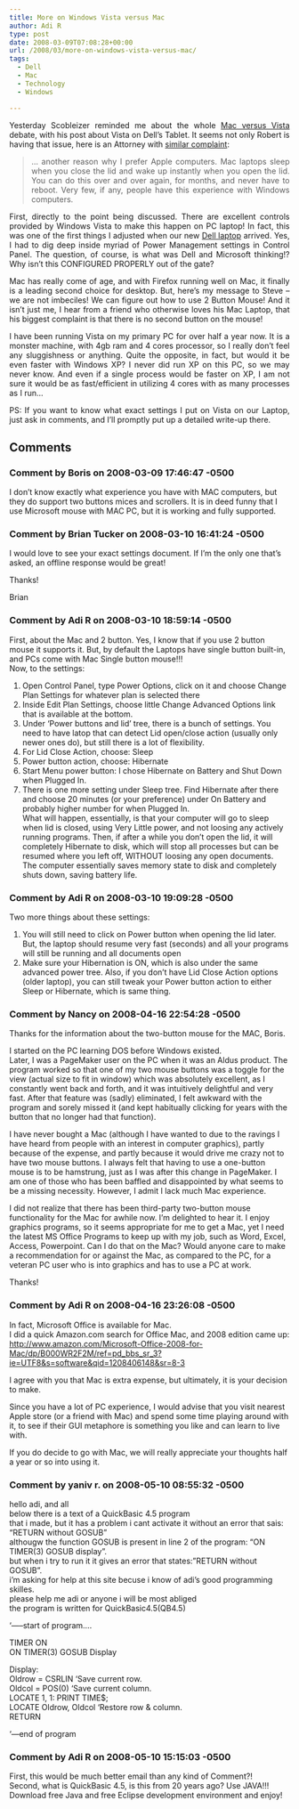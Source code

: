 ```yaml
---
title: More on Windows Vista versus Mac
author: Adi R
type: post
date: 2008-03-09T07:08:28+00:00
url: /2008/03/more-on-windows-vista-versus-mac/
tags:
  - Dell
  - Mac
  - Technology
  - Windows

---
```

<p align="justify">
  Yesterday Scobleizer reminded me about the whole <a href="http://scobleizer.com/2008/03/07/why-vista-isnt-as-good-as-the-mac/" target="_blank">Mac versus Vista</a> debate, with his post about Vista on Dell&#8217;s Tablet. It seems not only Robert is having that issue, here is an Attorney with <a href="http://www.ernietheattorney.net/ernie_the_attorney/2008/03/thoughts-about.html" target="_blank">similar complaint</a>:
</p>

> <p align="justify">
>   &#8230; another reason why I prefer Apple computers. Mac laptops sleep when you close the lid and wake up instantly when you open the lid. You can do this over and over again, for months, and never have to reboot. Very few, if any, people have this experience with Windows computers.
> </p>

<p align="justify">
  First, directly to the point being discussed. There are excellent controls provided by Windows Vista to make this happen on PC laptop! In fact, this was one of the first things I adjusted when our new <a href="http://www.adir1.com/2007/11/dude-we-bought-a-dell/" target="_blank">Dell laptop</a> arrived. Yes, I had to dig deep inside myriad of Power Management settings in Control Panel. The question, of course, is what was Dell and Microsoft thinking!? Why isn&#8217;t this CONFIGURED PROPERLY out of the gate?
</p>

<p align="justify">
  Mac has really come of age, and with Firefox running well on Mac, it finally is a leading second choice for desktop. But, here&#8217;s my message to Steve &#8211; we are not imbeciles! We can figure out how to use 2 Button Mouse! And it isn&#8217;t just me, I hear from a friend who otherwise loves his Mac Laptop, that his biggest complaint is that there is no second button on the mouse!
</p>

<p align="justify">
  I have been running Vista on my primary PC for over half a year now. It is a monster machine, with 4gb ram and 4 cores processor, so I really don&#8217;t feel any sluggishness or anything. Quite the opposite, in fact, but would it be even faster with Windows XP? I never did run XP on this PC, so we may never know. And even if a single process would be faster on XP, I am not sure it would be as fast/efficient in utilizing 4 cores with as many processes as I run&#8230;
</p>

<p align="justify">
  <p align="justify">
    PS: If you want to know what exact settings I put on Vista on our Laptop, just ask in comments, and I&#8217;ll promptly put up a detailed write-up there.
  </p>

## Comments

### Comment by Boris on 2008-03-09 17:46:47 -0500
I don&#8217;t know exactly what experience you have with MAC computers, but they do support two buttons mices and scrollers. It is in deed funny that I use Microsoft mouse with MAC PC, but it is working and fully supported.

### Comment by Brian Tucker on 2008-03-10 16:41:24 -0500
I would love to see your exact settings document. If I&#8217;m the only one that&#8217;s asked, an offline response would be great! 

Thanks!

Brian

### Comment by Adi R on 2008-03-10 18:59:14 -0500
First, about the Mac and 2 button. Yes, I know that if you use 2 button mouse it supports it. But, by default the Laptops have single button built-in, and PCs come with Mac Single button mouse!!!  
Now, to the settings:  
1. Open Control Panel, type Power Options, click on it and choose Change Plan Settings for whatever plan is selected there  
2. Inside Edit Plan Settings, choose little Change Advanced Options link that is available at the bottom.  
3. Under &#8216;Power buttons and lid&#8217; tree, there is a bunch of settings. You need to have latop that can detect Lid open/close action (usually only newer ones do), but still there is a lot of flexibility.  
4. For Lid Close Action, choose: Sleep  
5. Power button action, choose: Hibernate  
6. Start Menu power button: I chose Hibernate on Battery and Shut Down when Plugged In.  
7. There is one more setting under Sleep tree. Find Hibernate after there and choose 20 minutes (or your preference) under On Battery and probably higher number for when Plugged In.  
What will happen, essentially, is that your computer will go to sleep when lid is closed, using Very Little power, and not loosing any actively running programs. Then, if after a while you don&#8217;t open the lid, it will completely Hibernate to disk, which will stop all processes but can be resumed where you left off, WITHOUT loosing any open documents. The computer essentially saves memory state to disk and completely shuts down, saving battery life.

### Comment by Adi R on 2008-03-10 19:09:28 -0500
Two more things about these settings:  
1. You will still need to click on Power button when opening the lid later. But, the laptop should resume very fast (seconds) and all your programs will still be running and all documents open  
2. Make sure your Hibernation is ON, which is also under the same advanced power tree. Also, if you don&#8217;t have Lid Close Action options (older laptop), you can still tweak your Power button action to either Sleep or Hibernate, which is same thing.

### Comment by Nancy on 2008-04-16 22:54:28 -0500
Thanks for the information about the two-button mouse for the MAC, Boris.

I started on the PC learning DOS before Windows existed.  
Later, I was a PageMaker user on the PC when it was an Aldus product. The program worked so that one of my two mouse buttons was a toggle for the view (actual size to fit in window) which was absolutely excellent, as I constantly went back and forth, and it was intuitively delightful and very fast. After that feature was (sadly) eliminated, I felt awkward with the program and sorely missed it (and kept habitually clicking for years with the button that no longer had that function).

I have never bought a Mac (although I have wanted to due to the ravings I have heard from people with an interest in computer graphics), partly because of the expense, and partly because it would drive me crazy not to have two mouse buttons. I always felt that having to use a one-button mouse is to be hamstrung, just as I was after this change in PageMaker. I am one of those who has been baffled and disappointed by what seems to be a missing necessity. However, I admit I lack much Mac experience.

I did not realize that there has been third-party two-button mouse functionality for the Mac for awhile now. I&#8217;m delighted to hear it. I enjoy graphics programs, so it seems appropriate for me to get a Mac, yet I need the latest MS Office Programs to keep up with my job, such as Word, Excel, Access, Powerpoint. Can I do that on the Mac? Would anyone care to make a recommendation for or against the Mac, as compared to the PC, for a veteran PC user who is into graphics and has to use a PC at work. 

Thanks!

### Comment by Adi R on 2008-04-16 23:26:08 -0500
In fact, Microsoft Office is available for Mac.  
I did a quick Amazon.com search for Office Mac, and 2008 edition came up:  
<a href="http://www.amazon.com/Microsoft-Office-2008-for-Mac/dp/B000WR2F2M/ref=pd_bbs_sr_3?ie=UTF8&#038;s=software&#038;qid=1208406148&#038;sr=8-3" rel="nofollow ugc">http://www.amazon.com/Microsoft-Office-2008-for-Mac/dp/B000WR2F2M/ref=pd_bbs_sr_3?ie=UTF8&s=software&qid=1208406148&sr=8-3</a>

I agree with you that Mac is extra expense, but ultimately, it is your decision to make. 

Since you have a lot of PC experience, I would advise that you visit nearest Apple store (or a friend with Mac) and spend some time playing around with it, to see if their GUI metaphore is something you like and can learn to live with.

If you do decide to go with Mac, we will really appreciate your thoughts half a year or so into using it.

### Comment by yaniv r. on 2008-05-10 08:55:32 -0500
hello adi, and all  
below there is a text of a QuickBasic 4.5 program  
that i made, but it has a problem i cant activate it without an error that sais: &#8220;RETURN without GOSUB&#8221;  
althougw the function GOSUB is present in line 2 of the program: &#8220;ON TIMER(3) GOSUB display&#8221;.  
but when i try to run it it gives an error that states:&#8221;RETURN without GOSUB&#8221;.  
i&#8217;m asking for help at this site becuse i know of adi&#8217;s good programming skilles.  
please help me adi or anyone i will be most abliged  
the program is written for QuickBasic4.5(QB4.5)

&#8216;&#8212;&#8211;start of program&#8230;. 

TIMER ON  
ON TIMER(3) GOSUB Display

Display:  
Oldrow = CSRLIN &#8216;Save current row.  
Oldcol = POS(0) &#8216;Save current column.  
LOCATE 1, 1: PRINT TIME$;  
LOCATE Oldrow, Oldcol &#8216;Restore row & column.  
RETURN

&#8216;&#8212;end of program

### Comment by Adi R on 2008-05-10 15:15:03 -0500
First, this would be much better email than any kind of Comment?!  
Second, what is QuickBasic 4.5, is this from 20 years ago? Use JAVA!!! Download free Java and free Eclipse development environment and enjoy!